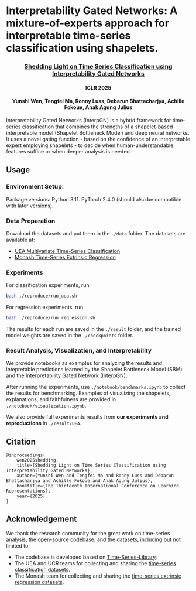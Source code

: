 # Interpretability Gated Networks: A mixture-of-experts approach for interpretable time-series classification using shapelets.

<div align="center">
    <h3><a href="https://openreview.net/forum?id=n34taxF0TC">Shedding Light on Time Series Classification using Interpretability Gated Networks</a></h3>
    <h4>ICLR 2025</h4>
    <h4>Yunshi Wen, Tengfei Ma, Ronny Luss, Debarun Bhattacharjya, Achille Fokoue, Anak Agung Julius</h4>
</div>

Interpretability Gated Networks (InterpGN) is a hybrid framework for time-series classification that combines the strengths of a shapelet-based interpretable model (Shapelet Bottleneck Model) and deep neural networks. It uses a novel gating function - based on the confidence of an interpretable expert employing shapelets - to decide when human-understandable features suffice or when deeper analysis is needed. 


## Usage

### Environment Setup:

Package versions: Python 3.11. PyTorch 2.4.0 (should also be compatible with later versions).

### Data Preparation
Download the datasets and put them in the `./data` folder. The datasets are available at:
- [UEA Multivariate Time-Series Classification](https://timeseriesclassification.com/)
- [Monash Time-Series Extrinsic Regression](http://tseregression.org/)

### Experiments
For classification experiments, run 
```bash
bash ./reproduce/run_uea.sh
```

For regression experiments, run 
```bash
bash ./reproduce/run_regression.sh
```

The results for each run are saved in the `./result` folder, and the trained model weights are saved in the `./checkpoints` folder.

### Result Analysis, Visualization, and Interpretability

We provide notebooks as examples for analyzing the results and intepretable predictions learned by the Shapelet Bottleneck Model (SBM) and the Interpretability Gated Network (InterpGN).

After running the experiments, use `./notebook/benchmarks.ipynb` to collect the results for benchmarking. Examples of visualizing the shapelets, explanations, and faithfulness are provided in `./notebook/visualization.ipynb`.

We also provide full experiments results from **our experiments and reproductions** in `./result/UEA`.


## Citation
```
@inproceedings{
    wen2025shedding,
    title={Shedding Light on Time Series Classification using Interpretability Gated Networks},
    author={Yunshi Wen and Tengfei Ma and Ronny Luss and Debarun Bhattacharjya and Achille Fokoue and Anak Agung Julius},
    booktitle={The Thirteenth International Conference on Learning Representations},
    year={2025}
}
```

## Acknowledgement

We thank the research community for the great work on time-series analysis, the open-source codebase, and the datasets, including but not limited to:
- The codebase is developed based on [Time-Series-Library](https://github.com/thuml/Time-Series-Library).
- The UEA and UCR teams for collecting and sharing the [time-series classification datasets](https://timeseriesclassification.com/).
- The Monash team for collecting and sharing the [time-series extrinsic regression datasets](http://tseregression.org/).